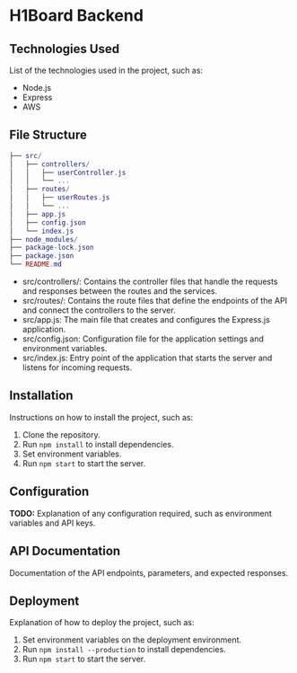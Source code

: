 # H1Board Backend

## Technologies Used

List of the technologies used in the project, such as:

- Node.js
- Express
- AWS

## File Structure
```lua
├── src/
│   ├── controllers/
│   │   ├── userController.js
│   │   └── ...
│   ├── routes/
│   │   ├── userRoutes.js
│   │   └── ...
│   ├── app.js
│   ├── config.json
│   └── index.js
├── node_modules/
├── package-lock.json
├── package.json
└── README.md
```
- src/controllers/: Contains the controller files that handle the requests and responses between the routes and the services.
- src/routes/: Contains the route files that define the endpoints of the API and connect the controllers to the server.
- src/app.js: The main file that creates and configures the Express.js application.
- src/config.json: Configuration file for the application settings and environment variables.
- src/index.js: Entry point of the application that starts the server and listens for incoming requests.

## Installation

Instructions on how to install the project, such as:

1. Clone the repository.
2. Run `npm install` to install dependencies.
3. Set environment variables.
4. Run `npm start` to start the server.

## Configuration

**TODO:** Explanation of any configuration required, such as environment variables and API keys.

## API Documentation

Documentation of the API endpoints, parameters, and expected responses.

## Deployment

Explanation of how to deploy the project, such as:

1. Set environment variables on the deployment environment.
2. Run `npm install --production` to install dependencies.
3. Run `npm start` to start the server.
